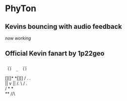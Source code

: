 # PhyTon
## Kevins bouncing with audio feedback
*now working*

## Official Kevin fanart by 1p22geo
     __     __
     ()  _  ()
  [][]*     *[][]
    /   . .   \
   ||    v    ||
  /. \       / .\
 /     *    *    \
         **
        /\/\
